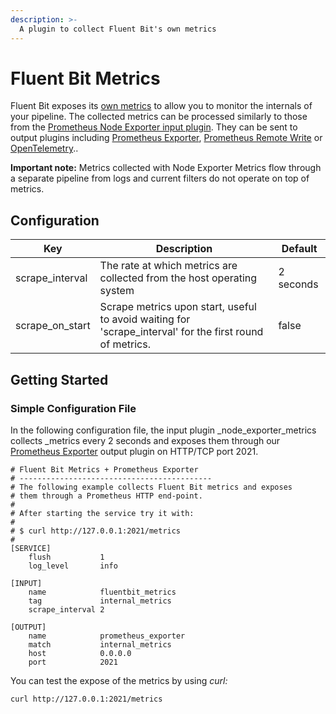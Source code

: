 ```yaml
---
description: >-
  A plugin to collect Fluent Bit's own metrics
---
```


# Fluent Bit Metrics

Fluent Bit exposes its [own metrics](../../administration/monitoring.md) to allow you to monitor the internals of your pipeline.
The collected metrics can be processed similarly to those from the [Prometheus Node Exporter input plugin](node-exporter-metrics.md).
They can be sent to output plugins including [Prometheus Exporter](../outputs/prometheus-exporter.md), [Prometheus Remote Write](../outputs/prometheus-remote-write.md) or  [OpenTelemetry](../outputs/opentelemetry.md)..

**Important note:** Metrics collected with Node Exporter Metrics flow through a separate pipeline from logs and current filters do not operate on top of metrics.


## Configuration 

| Key             | Description                                                                                               | Default   |
| --------------- | --------------------------------------------------------------------------------------------------------- | --------- |
| scrape_interval | The rate at which metrics are collected from the host operating system                                    | 2 seconds |
| scrape_on_start | Scrape metrics upon start, useful to avoid waiting for 'scrape_interval' for the first round of metrics.  | false     |


## Getting Started

### Simple Configuration File

In the following configuration file, the input plugin _node_exporter_metrics collects _metrics every 2 seconds and exposes them through our [Prometheus Exporter](../outputs/prometheus-exporter.md) output plugin on HTTP/TCP port 2021.

```
# Fluent Bit Metrics + Prometheus Exporter
# -------------------------------------------
# The following example collects Fluent Bit metrics and exposes
# them through a Prometheus HTTP end-point.
#
# After starting the service try it with:
#
# $ curl http://127.0.0.1:2021/metrics
#
[SERVICE]
    flush           1
    log_level       info

[INPUT]
    name            fluentbit_metrics
    tag             internal_metrics
    scrape_interval 2

[OUTPUT]
    name            prometheus_exporter
    match           internal_metrics
    host            0.0.0.0
    port            2021

```

You can test the expose of the metrics by using _curl:_

```bash
curl http://127.0.0.1:2021/metrics
```

